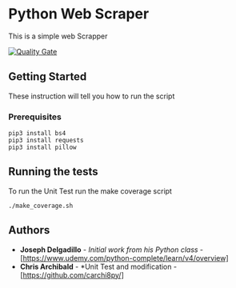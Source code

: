# Python Web Scraper

This is a simple web Scrapper

[![Quality Gate](https://sonarcloud.io/api/badges/gate?key=carchi8py%3Apython-web-scraper)](https://sonarcloud.io/dashboard?id=carchi8py%3Apython-web-scraper)

## Getting Started

These instruction will tell you how to run the script

### Prerequisites

```
pip3 install bs4
pip3 install requests
pip3 install pillow
```

## Running the tests

To run the Unit Test run the make coverage script

```
./make_coverage.sh
```

## Authors

* **Joseph Delgadillo** - *Initial work from his Python class* - [https://www.udemy.com/python-complete/learn/v4/overview]
* **Chris Archibald** - *Unit Test and modification - [https://github.com/carchi8py/]

